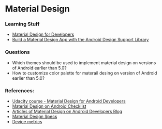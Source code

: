 # Material Design

### Learning Stuff
- [Material Design for Developers](http://developer.android.com/training/material/index.html)
- [Build a Material Design App with the Android Design Support Library](https://codelabs.developers.google.com/codelabs/material-design-style)

### Questions
- Which themes should be used to implement material design on versions of Android earlier than 5.0?
- How to customize color palette for materail desing on version of Android earlier than 5.0?

### References:
- [Udacity course - Material Design for Android Developers](https://www.udacity.com/course/material-design-for-android-developers--ud862)
- [Material Design on Android Checklist
](http://android-developers.blogspot.com/2014/10/material-design-on-android-checklist.html)
- [Articles of Material Design on Android Developers Blog](http://android-developers.blogspot.com/search/label/Material%20Design)
- [Material Design Specs](https://www.google.com/design/spec/material-design/introduction.html)
- [Device metrics](https://design.google.com/devices/)

